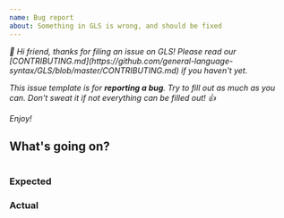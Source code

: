 ```yaml
---
name: Bug report
about: Something in GLS is wrong, and should be fixed
---
```


<em>
👋 Hi friend, thanks for filing an issue on GLS!
Please read our [CONTRIBUTING.md](https://github.com/general-language-syntax/GLS/blob/master/CONTRIBUTING.md) if you haven't yet.

This issue template is for **reporting a bug**.
Try to fill out as much as you can.
Don't sweat it if not everything can be filled out! 👍

Enjoy!
</em>

## What's going on?

<!-- Fill in here a description of what you're trying to do. -->

<!-- If relevant, please also include a simple code sample. -->

```gls

```

### Expected

<!-- What should have happened? -->

### Actual

<!-- What ended up happening instead? -->
